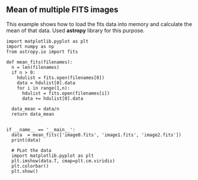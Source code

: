 ## Mean of multiple FITS images

This example shows how to load the fits data into memory and calculate the mean of that data.
Used **astropy** library for this purpose.


```
import matplotlib.pyplot as plt
import numpy as np
from astropy.io import fits

def mean_fits(filenames):
  n = len(filenames)
  if n > 0:
    hdulist = fits.open(filenames[0])
    data = hdulist[0].data
    for i in range(1,n):
      hdulist = fits.open(filenames[i])
      data += hdulist[0].data 
  
  data_mean = data/n
  return data_mean


if __name__ == '__main__':
  data  = mean_fits(['image0.fits', 'image1.fits', 'image2.fits'])
  print(data)

  # PLot the data
  import matplotlib.pyplot as plt
  plt.imshow(data.T, cmap=plt.cm.viridis)
  plt.colorbar()
  plt.show()
  
```
